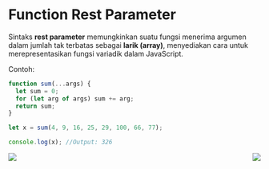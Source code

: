 # Function Rest Parameter

Sintaks **rest parameter** memungkinkan suatu fungsi menerima argumen dalam jumlah tak terbatas sebagai **larik (array)**, menyediakan cara untuk merepresentasikan fungsi variadik dalam JavaScript.

Contoh:
```Javascript
function sum(...args) {
  let sum = 0;
  for (let arg of args) sum += arg;
  return sum;
}

let x = sum(4, 9, 16, 25, 29, 100, 66, 77);

console.log(x); //Output: 326
```

[<img align="left" src="https://cdn.discordapp.com/attachments/696006258792333352/911046517970833428/Previous-prev.png" />](../008_spread_operator)

[<img align="right" src="https://cdn.discordapp.com/attachments/696006258792333352/911046517756944414/Next-next.png" />](../010_default_parameter)